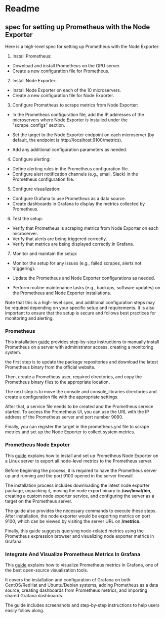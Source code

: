 # Readme

## spec for setting up Prometheus with the Node Exporter

Here is a high-level spec for setting up Prometheus with the Node Exporter:

1. Install Prometheus:

- Download and install Prometheus on the GPU server.
- Create a new configuration file for Prometheus.

2.  Install Node Exporter:

- Install Node Exporter on each of the 10 microservers.
- Create a new configuration file for Node Exporter.

3. Configure Prometheus to scrape metrics from Node Exporter:

- In the Prometheus configuration file, add the IP addresses of the microservers where Node Exporter is installed under the "scrape_configs" section.

- Set the target to the Node Exporter endpoint on each microserver (by default, the endpoint is http://localhost:9100/metrics).
 - Add any additional configuration parameters as needed.

4. Configure alerting:

- Define alerting rules in the Prometheus configuration file.
- Configure alert notification channels (e.g., email, Slack) in the Prometheus configuration file.

5. Configure visualization:

- Configure Grafana to use Prometheus as a data source.
- Create dashboards in Grafana to display the metrics collected by Prometheus.

6. Test the setup:

- Verify that Prometheus is scraping metrics from Node Exporter on each microserver.
- Verify that alerts are being triggered correctly.
- Verify that metrics are being displayed correctly in Grafana.

7. Monitor and maintain the setup:

- Monitor the setup for any issues (e.g., failed scrapes, alerts not triggering).

- Update the Prometheus and Node Exporter configurations as needed.

- Perform routine maintenance tasks (e.g., backups, software updates) on the Prometheus and Node Exporter installations.

Note that this is a high-level spec, and additional configuration steps may be required depending on your specific setup and requirements. It is also important to ensure that the setup is secure and follows best practices for monitoring and alerting.

### Prometheus

This installation [guide](https://devopscube.com/install-configure-prometheus-linux/) provides step-by-step instructions to manually install Prometheus on a server with administrator access, creating a monitoring system. 

the first step is to update the package repositories and download the latest Prometheus binary from the official website. 

Then, create a Prometheus user, required directories, and copy the Prometheus binary files to the appropriate location. 

The next step is to move the console and console_libraries directories and create a configuration file with the appropriate settings. 

After that, a service file needs to be created and the Prometheus service started. To access the Prometheus UI, you can use the URL with the IP address of the Prometheus server and port number 9090. 

Finally, you can register the target in the prometheus.yml file to scrape metrics and set up the Node Exporter to collect system metrics.

### Prometheus Node Expoter

This [guide](https://devopscube.com/monitor-linux-servers-prometheus-node-exporter/) explains how to install and set up Prometheus Node Exporter on a Linux server to export all node-level metrics to the Prometheus server. 

Before beginning the process, it is required to have the Prometheus server up and running and the port 9100 opened in the server firewall. 

The installation process includes downloading the latest node exporter package, unpacking it, moving the node export binary to **/usr/local/bin**, creating a custom node exporter service, and configuring the server as a target on the Prometheus server. 

The guide also provides the necessary commands to execute these steps. After installation, the node exporter would be exporting metrics on port 9100, which can be viewed by visiting the server URL on **/metrics**. 

Finally, this guide suggests querying node-related metrics using the Prometheus expression browser and visualizing node exporter metrics in Grafana.

### Integrate And Visualize Prometheus Metrics In Grafana

This [guide](https://devopscube.com/integrate-visualize-prometheus-grafana/)  explains how to visualize Prometheus metrics in Grafana, one of the best open-source visualization tools. 

It covers the installation and configuration of Grafana on both CentOS/RedHat and Ubuntu/Debian systems, adding Prometheus as a data source, creating dashboards from Prometheus metrics, and importing shared Grafana dashboards. 

The guide includes screenshots and step-by-step instructions to help users easily follow along.
